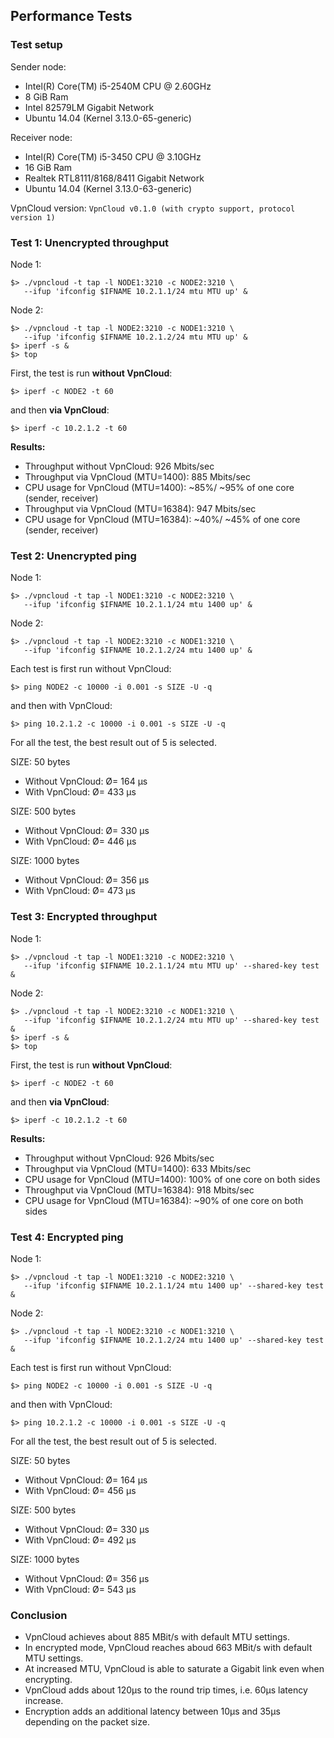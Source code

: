 Performance Tests
-----------------

### Test setup

Sender node:
  * Intel(R) Core(TM) i5-2540M CPU @ 2.60GHz
  * 8 GiB Ram
  * Intel 82579LM Gigabit Network
  * Ubuntu 14.04 (Kernel 3.13.0-65-generic)

Receiver node:
  * Intel(R) Core(TM) i5-3450 CPU @ 3.10GHz
  * 16 GiB Ram
  * Realtek RTL8111/8168/8411 Gigabit Network
  * Ubuntu 14.04 (Kernel 3.13.0-63-generic)

VpnCloud version: `VpnCloud v0.1.0 (with crypto support, protocol version 1)`


### Test 1: Unencrypted throughput

Node 1:
```
$> ./vpncloud -t tap -l NODE1:3210 -c NODE2:3210 \
   --ifup 'ifconfig $IFNAME 10.2.1.1/24 mtu MTU up' &
```

Node 2:
```
$> ./vpncloud -t tap -l NODE2:3210 -c NODE1:3210 \
   --ifup 'ifconfig $IFNAME 10.2.1.2/24 mtu MTU up' &
$> iperf -s &
$> top
```

First, the test is run **without VpnCloud**:
```
$> iperf -c NODE2 -t 60
```

and then **via VpnCloud**:
```
$> iperf -c 10.2.1.2 -t 60
```

**Results:**
  * Throughput without VpnCloud: 926 Mbits/sec
  * Throughput via VpnCloud (MTU=1400): 885 Mbits/sec
  * CPU usage for VpnCloud (MTU=1400): ~85%/ ~95% of one core (sender, receiver)
  * Throughput via VpnCloud (MTU=16384): 947 Mbits/sec
  * CPU usage for VpnCloud (MTU=16384): ~40%/ ~45% of one core (sender, receiver)


### Test 2: Unencrypted ping

Node 1:
```
$> ./vpncloud -t tap -l NODE1:3210 -c NODE2:3210 \
   --ifup 'ifconfig $IFNAME 10.2.1.1/24 mtu 1400 up' &
```

Node 2:
```
$> ./vpncloud -t tap -l NODE2:3210 -c NODE1:3210 \
   --ifup 'ifconfig $IFNAME 10.2.1.2/24 mtu 1400 up' &
```

Each test is first run without VpnCloud:
```
$> ping NODE2 -c 10000 -i 0.001 -s SIZE -U -q
```

and then with VpnCloud:
```
$> ping 10.2.1.2 -c 10000 -i 0.001 -s SIZE -U -q
```

For all the test, the best result out of 5 is selected.

SIZE: 50 bytes
  * Without VpnCloud: Ø= 164 µs
  * With VpnCloud: Ø= 433 µs

SIZE: 500 bytes
  * Without VpnCloud: Ø= 330 µs
  * With VpnCloud: Ø= 446 µs

SIZE: 1000 bytes
  * Without VpnCloud: Ø= 356 µs
  * With VpnCloud: Ø= 473 µs


### Test 3: Encrypted throughput

Node 1:
```
$> ./vpncloud -t tap -l NODE1:3210 -c NODE2:3210 \
   --ifup 'ifconfig $IFNAME 10.2.1.1/24 mtu MTU up' --shared-key test &
```

Node 2:
```
$> ./vpncloud -t tap -l NODE2:3210 -c NODE1:3210 \
   --ifup 'ifconfig $IFNAME 10.2.1.2/24 mtu MTU up' --shared-key test &
$> iperf -s &
$> top
```

First, the test is run **without VpnCloud**:
```
$> iperf -c NODE2 -t 60
```

and then **via VpnCloud**:
```
$> iperf -c 10.2.1.2 -t 60
```

**Results:**
  * Throughput without VpnCloud: 926 Mbits/sec
  * Throughput via VpnCloud (MTU=1400): 633 Mbits/sec
  * CPU usage for VpnCloud (MTU=1400): 100% of one core on both sides
  * Throughput via VpnCloud (MTU=16384): 918 Mbits/sec
  * CPU usage for VpnCloud (MTU=16384): ~90% of one core on both sides


### Test 4: Encrypted ping

Node 1:
```
$> ./vpncloud -t tap -l NODE1:3210 -c NODE2:3210 \
   --ifup 'ifconfig $IFNAME 10.2.1.1/24 mtu 1400 up' --shared-key test &
```

Node 2:
```
$> ./vpncloud -t tap -l NODE2:3210 -c NODE1:3210 \
   --ifup 'ifconfig $IFNAME 10.2.1.2/24 mtu 1400 up' --shared-key test &
```

Each test is first run without VpnCloud:
```
$> ping NODE2 -c 10000 -i 0.001 -s SIZE -U -q
```

and then with VpnCloud:
```
$> ping 10.2.1.2 -c 10000 -i 0.001 -s SIZE -U -q
```

For all the test, the best result out of 5 is selected.

SIZE: 50 bytes
  * Without VpnCloud: Ø= 164 µs
  * With VpnCloud: Ø= 456 µs

SIZE: 500 bytes
  * Without VpnCloud: Ø= 330 µs
  * With VpnCloud: Ø= 492 µs

SIZE: 1000 bytes
  * Without VpnCloud: Ø= 356 µs
  * With VpnCloud: Ø= 543 µs


### Conclusion

* VpnCloud achieves about 885 MBit/s with default MTU settings.
* In encrypted mode, VpnCloud reaches aboud 663 MBit/s with default MTU settings.
* At increased MTU, VpnCloud is able to saturate a Gigabit link even when encrypting.
* VpnCloud adds about 120µs to the round trip times, i.e. 60µs latency increase.
* Encryption adds an additional latency between 10µs and 35µs depending on the packet size.
